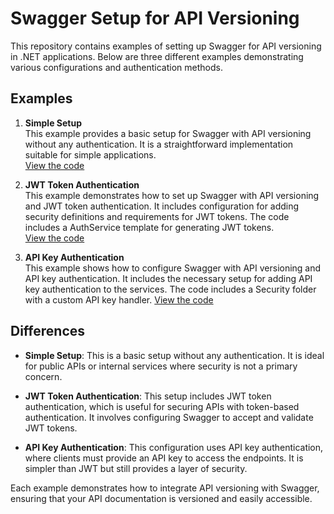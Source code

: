 # Swagger Setup for API Versioning

This repository contains examples of setting up Swagger for API versioning in .NET applications. Below are three different examples demonstrating various configurations and authentication methods.

## Examples

1. **Simple Setup**  
    This example provides a basic setup for Swagger with API versioning without any authentication. It is a straightforward implementation suitable for simple applications.  
    [View the code](./code/simple/Program.cs)

2. **JWT Token Authentication**  
    This example demonstrates how to set up Swagger with API versioning and JWT token authentication. It includes configuration for adding security definitions and requirements for JWT tokens. The code includes a AuthService template for generating JWT tokens.  
    [View the code](./code/with-jwt-token/Program.cs)

3. **API Key Authentication**  
    This example shows how to configure Swagger with API versioning and API key authentication. It includes the necessary setup for adding API key authentication to the services. The code includes a Security folder with a custom API key handler. 
    [View the code](./code/with-api-key/Program.cs)


## Differences

- **Simple Setup**: This is a basic setup without any authentication. It is ideal for public APIs or internal services where security is not a primary concern.

- **JWT Token Authentication**: This setup includes JWT token authentication, which is useful for securing APIs with token-based authentication. It involves configuring Swagger to accept and validate JWT tokens.

- **API Key Authentication**: This configuration uses API key authentication, where clients must provide an API key to access the endpoints. It is simpler than JWT but still provides a layer of security.

Each example demonstrates how to integrate API versioning with Swagger, ensuring that your API documentation is versioned and easily accessible.